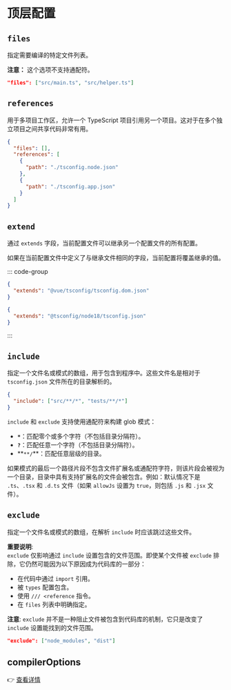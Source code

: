 # 顶层配置

## `files`

指定需要编译的特定文件列表。

**注意：** 这个选项不支持通配符。

```json
"files": ["src/main.ts", "src/helper.ts"]
```

## `references`

用于多项目工作区，允许一个 TypeScript 项目引用另一个项目。这对于在多个独立项目之间共享代码非常有用。

```json
{
  "files": [],
  "references": [
    {
      "path": "./tsconfig.node.json"
    },
    {
      "path": "./tsconfig.app.json"
    }
  ]
}
```

## `extend`

通过 `extends` 字段，当前配置文件可以继承另一个配置文件的所有配置。

如果在当前配置文件中定义了与继承文件相同的字段，当前配置将覆盖继承的值。

::: code-group

```json [tsconfig.app.json]
{
  "extends": "@vue/tsconfig/tsconfig.dom.json"
}
```

```json [tsconfig.node.json]
{
  "extends": "@tsconfig/node18/tsconfig.json"
}
```

:::

## `include`

指定一个文件名或模式的数组，用于包含到程序中。这些文件名是相对于 `tsconfig.json` 文件所在的目录解析的。

```json
{
  "include": ["src/**/*", "tests/**/*"]
}
```

`include` 和 `exclude` 支持使用通配符来构建 glob 模式：

- **`*`**：匹配零个或多个字符（不包括目录分隔符）。
- **`?`**：匹配任意一个字符（不包括目录分隔符）。
- **`**/`\*\*：匹配任意层级的目录。

如果模式的最后一个路径片段不包含文件扩展名或通配符字符，则该片段会被视为一个目录，目录中具有支持扩展名的文件会被包含。例如：默认情况下是 `.ts`、`.tsx` 和 `.d.ts` 文件（如果 `allowJs` 设置为 `true`，则包括 `.js` 和 `.jsx` 文件）。

## `exclude`

指定一个文件名或模式的数组，在解析 `include` 时应该跳过这些文件。

**重要说明**:  
`exclude` 仅影响通过 `include` 设置包含的文件范围。即使某个文件被 `exclude` 排除，它仍然可能因为以下原因成为代码库的一部分：

- 在代码中通过 `import` 引用。
- 被 `types` 配置包含。
- 使用 `/// <reference` 指令。
- 在 `files` 列表中明确指定。

**注意**: `exclude` 并不是一种阻止文件被包含到代码库的机制，它只是改变了 `include` 设置能找到的文件范围。

```json
"exclude": ["node_modules", "dist"]
```

## compilerOptions

👉 [查看详情](compiler-options)
